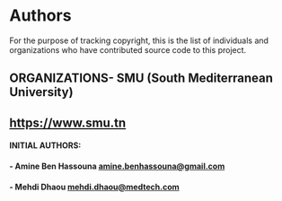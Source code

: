 # Authors

For the purpose of tracking copyright, this is the list of individuals and organizations who have contributed source code to this project.

## ORGANIZATIONS\- SMU (South Mediterranean University)

## <https://www.smu.tn>

#### INITIAL AUTHORS:

#### - Amine Ben Hassouna <amine.benhassouna@gmail.com>

#### - Mehdi Dhaou <mehdi.dhaou@medtech.com>



